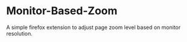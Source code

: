# Monitor-Based-Zoom
A simple firefox extension to adjust page zoom level based on monitor resolution.
